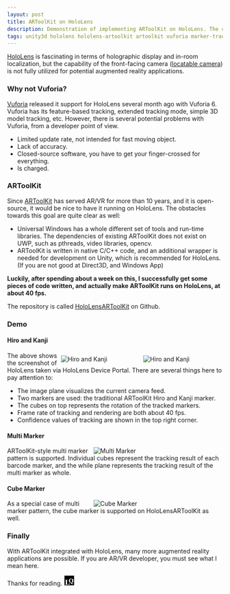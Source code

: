 ```yaml
---
layout: post
title: ARToolKit on HoloLens
description: Demonstration of implementing ARToolKit on HoloLens. The capabilit of using the locatable camera of HoloLens to do fiducial marker tracking is exploited. 
tags: unity3d hololens hololens-artoolkit artoolkit vuforia marker-tracking
---
```


[HoloLens](https://www.microsoft.com/microsoft-hololens/en-us) is fascinating in terms of holographic display and in-room localization, but the capability of the front-facing camera ([locatable camera](https://developer.microsoft.com/en-us/windows/holographic/locatable_camera)) is not fully utilized for potential augmented reality applications.

### Why not Vuforia?

[Vuforia](https://vuforia.com/) released it support for HoloLens several month ago with Vuforia 6. Vuforia has its feature-based tracking, extended tracking mode, simple 3D model tracking, etc. However, there is several potential problems with Vuforia, from a developer point of view.

* Limited update rate, not intended for fast moving object.
* Lack of accuracy.
* Closed-source software, you have to get your finger-crossed for everything.
* Is charged.

### ARToolKit

Since [ARToolKit](http://artoolkit.org/) has served AR/VR for more than 10 years, and it is open-source, it would be nice to have it running on HoloLens. The obstacles towards this goal are quite clear as well:

* Universal Windows has a whole different set of tools and run-time libraries. The dependencies of existing ARToolKit does not exist on UWP, such as pthreads, video libraries, opencv.
* ARToolKit is written in native C/C++ code, and an additional wrapper is needed for development on Unity, which is recommended for HoloLens. (If you are not good at Direct3D, and Windows App)

**Luckily, after spending about a week on this, I successfully get some pieces of code written, and actually make ARToolKit runs on HoloLens, at about 40 fps.**

The repository is called [HoloLensARToolKit](https://github.com/qian256/HoloLensARToolKit) on Github.

### Demo

#### Hiro and Kanji

<p class="full-width">
	<img src="https://cloud.githubusercontent.com/assets/8185982/22130806/ade7e8ac-de7c-11e6-82ff-d1b31caef17f.jpg" alt="Hiro and Kanji" style="width:35.3%;padding:0.5rem" align="right"/>
	<img src="https://cloud.githubusercontent.com/assets/8185982/22130805/ade4ac96-de7c-11e6-91fb-a3be5ad5d559.jpg" alt="Hiro and Kanji" style="width:35%;padding:0.5rem" align="right"/>
</p>

The above shows the screenshot of HoloLens taken via HoloLens Device Portal.
There are several things here to pay attention to:

* The image plane visualizes the current camera feed.
* Two markers are used: the traditional ARToolKit Hiro and Kanji marker.
* The cubes on top represents the rotation of the tracked markers.
* Frame rate of tracking and rendering are both about 40 fps.
* Confidence values of tracking are shown in the top right corner.

#### Multi Marker

<p class="full-width"><img src="https://cloud.githubusercontent.com/assets/8185982/22189679/0a6f8a6e-e0ec-11e6-8563-ecae01e7d294.jpg" alt="Multi Marker" style="width:60%;" align="right"/></p>

ARToolKit-style multi marker pattern is supported. Individual cubes represent the tracking result of each barcode marker, and the while plane represents the tracking result of the multi marker as whole.


#### Cube Marker


<p class="full-width"><img src="https://cloud.githubusercontent.com/assets/8185982/22190907/907d311c-e0f4-11e6-84b4-91b47586b008.jpg" alt="Cube Marker" style="width:60%;" align="right"/></p>

As a special case of multi marker pattern, the cube marker is supported on HoloLensARToolKit as well.


### Finally
With ARToolKit integrated with HoloLens, many more augmented reality applications are possible. If you are AR/VR developer, you must see what I mean here.

Thanks for reading. <img class="inline" src="/public/LQ144x144.png" alt="LQ" style="width:1.5rem;height:1.5rem;" />
